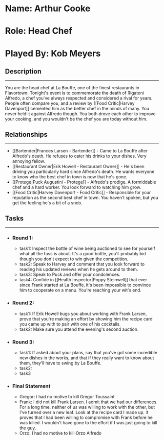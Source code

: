 # Name: Arthur Cooke
# Role: Head Chef
# Played By: Kob Meyers

## Description
---
You are the head chef at La Bouffe, one of the finest restaurants in Flavortown. Tonight's event is to commemorate the death of Rigatoni Alfredo, a chef you've always respected and considered a rival for years. People often compare you, and a review by [[Food Critic|Harvey Davenport]] cemented him as the better chef in the minds of many. You never held it against Alfredo though. You both drove each other to improve your cooking, and you wouldn't be the chef you are today without him.

## Relationships
---
- [[Bartender|Frances Larsen - Bartender]]  - Came to La Bouffe after Alfredo's death. He refuses to cater his drinks to your dishes. Very annoying fellow.
- [[Restaurant Owner|Erik Howell - Restaurant Owner]]  - He's been driving you particularly hard since Alfredo's death. He wants everyone to know who the best chef in town is now that he's gone.
- [[Protege|Puck Augustini - Protege]] - Alfredo's prodige. A formiddable chef and a hard worker. You look forward to watching him grow.
- [[Food Critic|Harvey Davenport - Food Critic]] - Responsible for your reputation as the second best chef in town. You haven't spoken, but you get the feeling he's a bit of a snob.

## Tasks
___
- ### Round 1: 
	- task1:  Inspect the bottle of wine being auctioned to see for yourself what all the fuss is about. It's a good bottle, you'll probably bid though you don't expect to win given the competition.
	- task2: Speak to Harvey and comment that you look forward to reading his updated reviews when he gets around to them.
	- task3: Speak to Puck and offer your condolences.
	- task4: Confide in [[Health Inspector|Poppy Steinwell]] that ever since Frank started at La Bouffe, it's been impossible to convince him to cooperate on a menu. You're reaching your wit's end.
- ### Round 2:
	- task1: If Erik Howell bugs you about working with Frank Larsen, prove that you're making an effort by showing him the recipe card you came up with to pair with one of his cocktails.
	- task2: Make sure you attend the evening's second auction.
- ### Round 3:
	- task1: If asked about your plans, say that you've got some incredible new dishes in the works, and that if they really want to know about them, they'll have to swing by La Bouffe.
	- task2: 
	- task3
- ### Final Statement
	- Gregor: I had no motive to kill Gregor Toussaint
	- Frank: I did not kill Frank Larsen. I admit that we had our differences. For a long time, neither of us was willing to work with the other, but I've turned over a new leaf. Look at the recipe card I made up. It proves that I had been willing to compromise with Frank before he was killed. I wouldn't have gone to the effort if I was just going to kill the guy.
	- Orzo: I had no motive to kill Orzo Alfredo